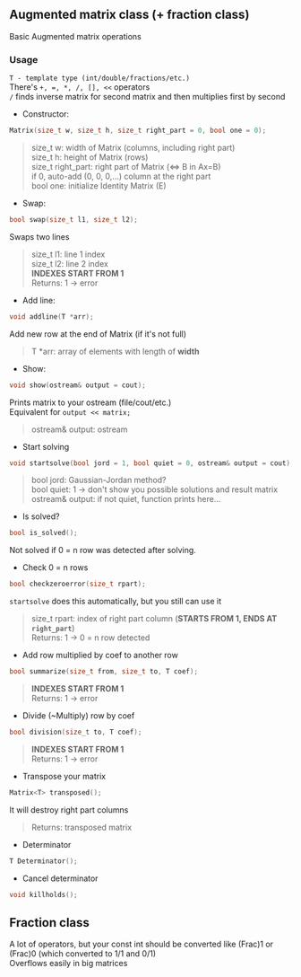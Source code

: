 ## Augmented matrix class (+ fraction class)
Basic Augmented matrix operations

### Usage

`T - template type (int/double/fractions/etc.)`  
There's `+, =, *, /, [], <<` operators  
`/` finds inverse matrix for second matrix and then multiplies first by second  

- Constructor:
```cpp
Matrix(size_t w, size_t h, size_t right_part = 0, bool one = 0);
```
>size_t w: width of Matrix (columns, including right part)  
>size_t h: height of Matrix (rows)  
>size_t right_part: right part of Matrix (<=> B in Ax=B)  
>if 0, auto-add (0, 0, 0,...) column at the right part  
>bool one: initialize Identity Matrix (E)
- Swap:
```cpp
bool swap(size_t l1, size_t l2);
```
Swaps two lines  
>size_t l1: line 1 index  
>size_t l2: line 2 index  
>**INDEXES START FROM 1**  
>Returns: 1 -> error  
- Add line:
```cpp
void addline(T *arr);
```
Add new row at the end of Matrix (if it's not full)  
>T *arr: array of elements with length of **width**  
- Show:
```cpp
void show(ostream& output = cout);
```
Prints matrix to your ostream (file/cout/etc.)  
Equivalent for `output << matrix;` 
>ostream& output: ostream  
- Start solving
```cpp
void startsolve(bool jord = 1, bool quiet = 0, ostream& output = cout);
```
>bool jord: Gaussian-Jordan method?  
>bool quiet: 1 -> don't show you possible solutions and result matrix  
>ostream& output: if not quiet, function prints here...  
- Is solved?
```cpp
bool is_solved();
```
Not solved if 0 = n row was detected after solving.  
- Check 0 = n rows
```cpp
bool checkzeroerror(size_t rpart);
```
`startsolve` does this automatically, but you still can use it  
>size_t rpart: index of right part column (**STARTS FROM 1, ENDS AT `right_part`**)  
>Returns: 1 -> 0 = n row detected  
- Add row multiplied by coef to another row
```cpp
bool summarize(size_t from, size_t to, T coef);
```
>**INDEXES START FROM 1**  
>Returns: 1 -> error  
- Divide (~Multiply) row by coef
```cpp
bool division(size_t to, T coef);
```
>**INDEXES START FROM 1**  
>Returns: 1 -> error  
- Transpose your matrix
```cpp
Matrix<T> transposed();
```
It will destroy right part columns  
>Returns: transposed matrix  
- Determinator
```cpp
T Determinator();
```
- Cancel determinator  
```cpp
void killholds();
```
## Fraction class
A lot of operators, but your const int should be converted like (Frac)1 or (Frac)0 (which converted to 1/1 and 0/1)  
Overflows easily in big matrices  
